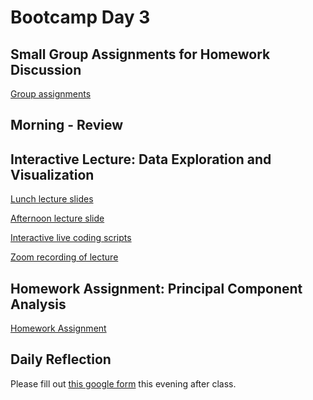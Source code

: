 # Bootcamp Day 3
<!--
## Install git-lfs

* Visit [this website](https://git-lfs.github.com/)
* Click on the second "Download" button (v3.2.0 Mac-Apple Silicon) and download the file to your laptop's Downloads folder
* View the downloaded file in Finder and click it to unzip it
* Within terminal, type `cd ~/Downloads/git-lfs-3.2.0` and press <return>
* Then type `sudo ./install.sh` and press <return>
* Enter your laptop's password
* Finally, verify that the install was successful by typing `git lfs install` and pressing <return>. If you don't see "> Git LFS initialized.", please alert a TA or instructor.
-->

## Small Group Assignments for Homework Discussion

[Group assignments](https://github.com/bxlab/cmdb-quantbio/blob/main/resources/small_group_assignments/small_group_day3_evening.md)

## Morning - Review


## Interactive Lecture: Data Exploration and Visualization

[Lunch lecture slides](https://docs.google.com/presentation/d/1Mdbuu7tqigtajC9GzbKE0xOP-6kG_tngg4zC4LHT4So/edit?usp=sharing)

[Afternoon lecture slide](https://docs.google.com/presentation/d/12NU8ORj0mzwhomQsTHLvprr3MircPyFcXwFjiEEZGlg/edit?usp=sharing)

[Interactive live coding scripts](https://github.com/bxlab/cmdb-quantbio/tree/main/assignments/bootcamp/data_exploration_and_visualization/slides_asynchronous_or_livecoding_resources)

[Zoom recording of lecture](https://livejohnshopkins.sharepoint.com/:f:/s/qbb2021/Eq7NdqKQylNLuPvXoIpaZ80B8rfZ1PlAXAWGMZ231QMoaA?e=dFetrQ)


## Homework Assignment: Principal Component Analysis

[Homework Assignment](https://bxlab.github.io/cmdb-quantbio/assignments/bootcamp/data_exploration_and_visualization/assignment/)

## Daily Reflection

Please fill out [this google form](https://forms.gle/kPy6BiZDb9SQfSsW7) this evening after class.

